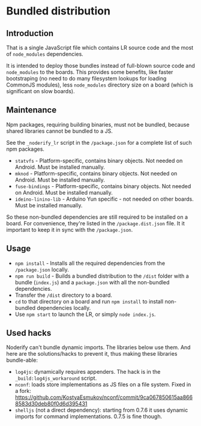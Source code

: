 # Bundled distribution

## Introduction

That is a single JavaScript file which contains LR source code and the most of `node_modules` 
dependencies.

It is intended to deploy those bundles instead of full-blown source code and `node_modules` to 
the boards. This provides some benefits, like faster bootstraping (no need to do many filesystem 
lookups for loading CommonJS modules), less `node_modules` directory size on a board (which is 
significant on slow boards).

## Maintenance

Npm packages, requiring building binaries, must not be bundled, because shared libraries cannot be 
bundled to a JS.

See the `_noderify_lr` script in the `/package.json` for a complete list of such npm packages.

- `statvfs` - Platform-specific, contains binary objects. Not needed on Android. Must be 
installed manually.
- `mknod` - Platform-specific, contains binary objects. Not needed on Android. Must be 
installed manually.
- `fuse-bindings` - Platform-specific, contains binary objects. Not needed on Android. Must be 
installed manually.
- `ideino-linino-lib` - Arduino Yun specific - not needed on other boards. Must be installed 
manually.

So these non-bundled dependencies are still required to be installed on a board. For convenience,
they're listed in the `/package.dist.json` file. It it important to keep it in sync with the 
`/package.json`.

## Usage

- `npm install` - Installs all the required dependencies from the `/package.json` locally.
- `npm run build` - Builds a bundled distribution to the `/dist` folder with a bundle (`index.js`) 
and a `package.json` with all the non-bundled dependencies.
- Transfer the `/dist` directory to a board.
- `cd` to that directory on a board and run `npm install` to install non-bundled dependencies 
locally.
- Use `npm start` to launch the LR, or simply `node index.js`. 

## Used hacks

Noderify can't bundle dynamic imports. The libraries below use them. And here are the
solutions/hacks to prevent it, thus making these libraries bundle-able:

- `log4js`: dynamically requires appenders. The hack is in the `_build:log4js_workaround` script.
- `nconf`: loads store implementations as JS files on a file system. Fixed in a fork: 
https://github.com/KostyaEsmukov/nconf/commit/9ca067850615aa8668583d30deb80f0d6d395431
- `shelljs` (not a direct dependency): starting from 0.7.6 it uses dynamic imports for command
implementations. 0.7.5 is fine though. 
